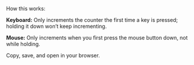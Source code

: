 How this works:

**Keyboard:** Only increments the counter the first time a key is pressed; holding it down won’t keep incrementing.

**Mouse:** Only increments when you first press the mouse button down, not while holding.

Copy, save, and open in your browser.
